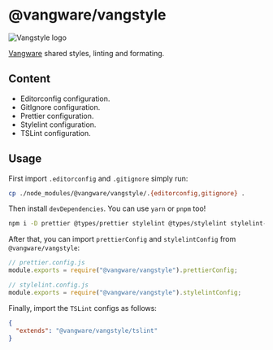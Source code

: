 # @vangware/vangstyle

![Vangstyle logo](https://i.imgur.com/Y0FMZDv.png)

[Vangware](https://vangware.com) shared styles, linting and formating.

## Content

- Editorconfig configuration.
- GitIgnore configuration.
- Prettier configuration.
- Stylelint configuration.
- TSLint configuration.

## Usage

First import `.editorconfig` and `.gitignore` simply run:

```sh
cp ./node_modules/@vangware/vangstyle/.{editorconfig,gitignore} .
```

Then install `devDependencies`. You can use `yarn` or `pnpm` too!

```bash
npm i -D prettier @types/prettier stylelint @types/stylelint stylelint-prettier stylelint-config-prettier stylelint-order tslib tslint tslint-config-prettier
```

After that, you can import `prettierConfig` and `stylelintConfig` from `@vangware/vangstyle`:

```js
// prettier.config.js
module.exports = require("@vangware/vangstyle").prettierConfig;

// stylelint.config.js
module.exports = require("@vangware/vangstyle").stylelintConfig;
```

Finally, import the `TSLint` configs as follows:

```json
{
  "extends": "@vangware/vangstyle/tslint"
}
```
